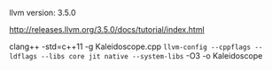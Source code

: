 llvm version: 3.5.0

http://releases.llvm.org/3.5.0/docs/tutorial/index.html

clang++ -std=c++11 -g Kaleidoscope.cpp `llvm-config --cppflags --ldflags --libs core jit native --system-libs` -O3 -o Kaleidoscope
